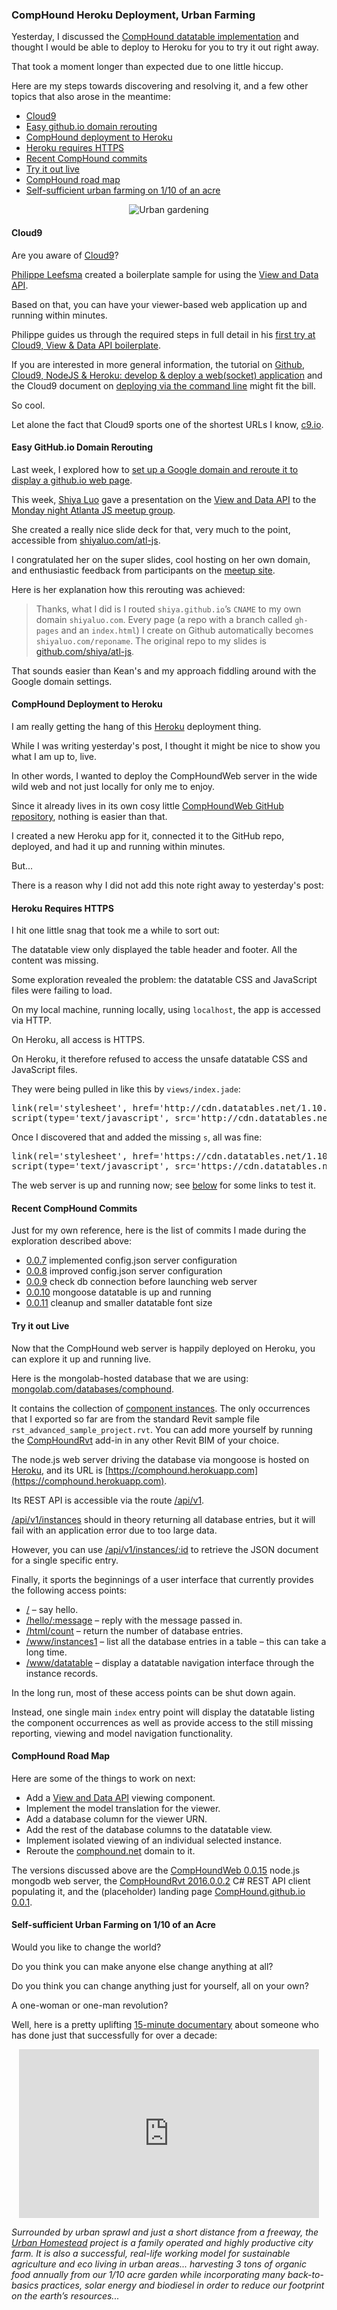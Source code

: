 <head>
<title>The 3D Web Coder</title>
<meta http-equiv="Content-Type" content="text/html; charset=utf-8"/>
<link rel="stylesheet" type="text/css" href="3dwc.css"/>
<script src="run_prettify.js" type="text/javascript"></script>
<!--
<script src="https://google-code-prettify.googlecode.com/svn/loader/run_prettify.js" type="text/javascript"></script>
-->
</head>

<!---

#adskdevnetwrk
#expressjs
#RestSharp #restapi
#Autodesk #IoT #SeeControl #cloud
#python #markdown #asciidoc
#gcal #caldav #googleapi
#milanojs
#3dwebaccel #prague #webgl #3dweb #a360
#au2015 #autocad #inventor #ah8 #cubeathens #developers
#aws #jquery #handlebars
#ViewAndDataAPI
#JsFiddle #Reactjs
#autodesku #rtceur
akn_include

CompHound #Heroku Deployment, Urban Farming #MongoDB #3dwebcoder #revitapi #javascript #nodejs #adsk #bim #aec #mongolab #mongoosejs

Yesterday, I discussed the CompHound datatable implementation.
Today, let's deploy to Heroku for you to try it out right away
&ndash; Cloud9
&ndash; Easy github.io domain rerouting
&ndash; CompHound deployment to Heroku
&ndash; Heroku requires HTTPS
&ndash; Recent CompHound commits
&ndash; Try it out live
&ndash; CompHound road map
&ndash; Self-sufficient urban farming on 1/10 of an acre...

-->


### CompHound Heroku Deployment, Urban Farming

Yesterday, I discussed the
[CompHound datatable implementation](http://the3dwebcoder.typepad.com/blog/2015/09/the-comphound-mongoose-datatable.html) and
thought I would be able to deploy to Heroku for you to try it out right away.

That took a moment longer than expected due to one little hiccup.

Here are my steps towards discovering and resolving it, and a few other topics that also arose in the meantime:

- [Cloud9](#2)
- [Easy github.io domain rerouting](#3)
- [CompHound deployment to Heroku](#4)
- [Heroku requires HTTPS](#5)
- [Recent CompHound commits](#6)
- [Try it out live](#7)
- [CompHound road map](#8)
- [Self-sufficient urban farming on 1/10 of an acre](#9)

<center>
<img src="img/urbanhomestead.png" alt="Urban gardening"/>
</center>


#### <a name="2"></a>Cloud9

Are you aware of [Cloud9](https://c9.io)?

[Philippe Leefsma](http://adndevblog.typepad.com/cloud_and_mobile/philippe-leefsma.html) created a boilerplate sample for using the
[View and Data API](https://developer.autodesk.com).

Based on that, you can have your viewer-based web application up and running within minutes.

Philippe guides us through the required steps in full detail in his
[first try at Cloud9, View & Data API boilerplate](http://adndevblog.typepad.com/cloud_and_mobile/2015/09/first-try-at-cloud9-viewdata-api-boilerplate.html).

If you are interested in more general information, the tutorial on
[Github, Cloud9, NodeJS &amp; Heroku: develop & deploy a web(socket) application](http://charless.org/?p=283) and
the Cloud9 document on
[deploying via the command line](https://docs.c9.io/docs/deploying-via-cli) might
fit the bill.

So cool.

Let alone the fact that Cloud9 sports one of the shortest URLs I know, [c9.io](https://c9.io).


#### <a name="3"></a>Easy GitHub.io Domain Rerouting

Last week, I explored how to
[set up a Google domain and reroute it to display a github.io web page](http://the3dwebcoder.typepad.com/blog/2015/09/c-doordata-and-nodejs-doorservice-classes.html#2).

This week,
[Shiya Luo](http://www.shiyaluo.com) gave a presentation on the
[View and Data API](https://developer.autodesk.com) to
the
[Monday night Atlanta JS meetup group](http://www.meetup.com/AtlantaJavaScript/events/225042453).

She created a really nice slide deck for that, very much to the point, accessible from
[shiyaluo.com/atl-js](http://www.shiyaluo.com/atl-js).

I congratulated her on the super slides, cool hosting on her own domain, and enthusiastic feedback from participants on the
[meetup site](http://www.meetup.com/AtlantaJavaScript/events/225042453).

Here is her explanation how this rerouting was achieved:

> Thanks, what I did is I routed `shiya.github.io`’s `CNAME` to my own domain `shiyaluo.com`.
Every page (a repo with a branch called `gh-pages` and an `index.html`) I create on Github automatically becomes `shiyaluo.com/reponame`.
The original repo to my slides is [github.com/shiya/atl-js](https://github.com/shiya/atl-js).

That sounds easier than Kean's and my approach fiddling around with the Google domain settings.


#### <a name="4"></a>CompHound Deployment to Heroku

I am really getting the hang of this [Heroku](https://dashboard.heroku.com) deployment thing.

While I was writing yesterday's post, I thought it might be nice to show you what I am up to, live.

In other words, I wanted to deploy the CompHoundWeb server in the wide wild web and not just locally for only me to enjoy.

Since it already lives in its own cosy little
[CompHoundWeb GitHub repository](https://github.com/CompHound/CompHoundWeb),
nothing is easier than that.

I created a new Heroku app for it, connected it to the GitHub repo, deployed, and had it up and running within minutes.

But...

There is a reason why I did not add this note right away to yesterday's post:



#### <a name="5"></a>Heroku Requires HTTPS

I hit one little snag that took me a while to sort out:

The datatable view only displayed the table header and footer. All the content was missing.

Some exploration revealed the problem: the datatable CSS and JavaScript files were failing to load.

On my local machine, running locally, using `localhost`, the app is accessed via HTTP.

On Heroku, all access is HTTPS.

On Heroku, it therefore refused to access the unsafe datatable CSS and JavaScript files.

They were being pulled in like this by `views/index.jade`:

<pre class="prettyprint">
link(rel='stylesheet', href='http://cdn.datatables.net/1.10.5/css/jquery.dataTables.min.css')
script(type='text/javascript', src='http://cdn.datatables.net/1.10.5/js/jquery.dataTables.min.js')
</pre>

Once I discovered that and added the missing `s`, all was fine:

<pre class="prettyprint">
link(rel='stylesheet', href='https://cdn.datatables.net/1.10.5/css/jquery.dataTables.min.css')
script(type='text/javascript', src='https://cdn.datatables.net/1.10.5/js/jquery.dataTables.min.js')
</pre>

The web server is up and running now; see [below](#7) for some links to test it.


#### <a name="6"></a>Recent CompHound Commits

Just for my own reference, here is the list of commits I made during the exploration described above:

- [0.0.7](https://github.com/CompHound/CompHoundWeb/releases/tag/0.0.7) implemented config.json server configuration
- [0.0.8](https://github.com/CompHound/CompHoundWeb/releases/tag/0.0.8) improved config.json server configuration
- [0.0.9](https://github.com/CompHound/CompHoundWeb/releases/tag/0.0.9) check db connection before launching web server
- [0.0.10](https://github.com/CompHound/CompHoundWeb/releases/tag/0.0.10) mongoose datatable is up and running
- [0.0.11](https://github.com/CompHound/CompHoundWeb/releases/tag/0.0.11) cleanup and smaller datatable font size


#### <a name="7"></a>Try it out Live

Now that the CompHound web server is happily deployed on Heroku, you can explore it up and running live.

Here is the mongolab-hosted database that we are using:
[mongolab.com/databases/comphound](https://mongolab.com/databases/comphound).

It contains the collection of
[component instances](https://mongolab.com/databases/comphound/collections/instances).
The only occurrences that I exported so far are from the standard Revit sample file `rst_advanced_sample_project.rvt`.
You can add more yourself by running the
[CompHoundRvt](https://github.com/CompHound/CompHoundRvt) add-in in any other Revit BIM of your choice.

The node.js web server driving the database via mongoose is hosted on
[Heroku](https://dashboard.heroku.com), and its URL is
[https://comphound.herokuapp.com](https://comphound.herokuapp.com).

Its REST API is accessible via the route [/api/v1](https://comphound.herokuapp.com/api/v1).

[/api/v1/instances](https://comphound.herokuapp.com/api/v1/instances) should in theory returning all database entries, but it will fail with an application error due to too large data.

However, you can use [/api/v1/instances/:id](https://comphound.herokuapp.com/api/v1/instances/48891eaa-9041-405b-a10f-f06585de3cbb-0001de6d) to retrieve the JSON document for a single specific entry.

Finally, it sports the beginnings of a user interface that currently provides the following access points:

- [/](https://comphound.herokuapp.com) &ndash; say hello.
- [/hello/:message](https://comphound.herokuapp.com/hello/jeremy) &ndash; reply with the message passed in.
- [/html/count](https://comphound.herokuapp.com/html/count) &ndash; return the number of database entries.
- [/www/instances1](https://comphound.herokuapp.com/www/instances1) &ndash;  list all the database entries in a table &ndash; this can take a long time.
- [/www/datatable](https://comphound.herokuapp.com/www/datatable) &ndash; display a datatable navigation interface through the instance records.

In the long run, most of these access points can be shut down again.

Instead, one single main `index` entry point will display the datatable listing the component occurrences as well as provide access to the still missing reporting, viewing and model navigation functionality.


#### <a name="8"></a>CompHound Road Map

Here are some of the things to work on next:

- Add a [View and Data API](https://developer.autodesk.com) viewing component.
- Implement the model translation for the viewer.
- Add a database column for the viewer URN.
- Add the rest of the database columns to the datatable view.
- Implement isolated viewing of an individual selected instance.
- Reroute the [comphound.net](http://comphound.net) domain to it.

The versions discussed above are
the [CompHoundWeb 0.0.15](https://github.com/CompHound/CompHoundWeb/releases/tag/0.0.15) node.js
mongodb web server,
the [CompHoundRvt 2016.0.0.2](https://github.com/CompHound/CompHoundRvt/releases/tag/2016.0.0.2) C#
REST API client populating it, and the (placeholder) landing
page [CompHound.github.io 0.0.1](https://github.com/CompHound/CompHound.github.io/releases/tag/0.0.1).



#### <a name="9"></a>Self-sufficient Urban Farming on 1/10 of an Acre

Would you like to change the world?

Do you think you can make anyone else change anything at all?

Do you think you can change anything just for yourself, all on your own?

A one-woman or one-man revolution?

Well, here is a pretty uplifting [15-minute documentary](https://youtu.be/7IbODJiEM5A) about someone who has done just that successfully for over a decade:

<center>
<iframe width="480" height="270" src="https://www.youtube.com/embed/7IbODJiEM5A" frameborder="0" allowfullscreen></iframe>
</center>

*Surrounded by urban sprawl and just a short distance from a freeway, the [Urban Homestead](http://urbanhomestead.org) project is a family operated and highly productive city farm. It is also a successful, real-life working model for sustainable agriculture and eco living in urban areas...
harvesting 3 tons of organic food annually from our 1/10 acre garden while incorporating many back-to-basics practices, solar energy and biodiesel in order to reduce our footprint on the earth’s resources...*

<!---

<center>
<img src="img/.png" alt="" width="600"/>
</center>

<pre class="prettyprint">
</pre>

run mongod

run /a/src/web/mongo/mongoose-datatable/test/app.js

http://localhost:8042/

/a/src/web/mongo/mongoose-datatable-demo/
-->
